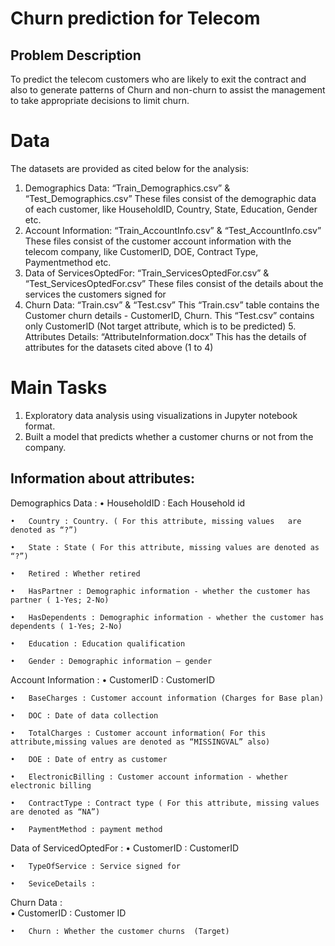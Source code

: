 # Churn prediction for Telecom
## Problem Description
To predict the telecom customers who are likely to exit the contract and also to generate patterns of Churn and non-churn to assist the management to take appropriate decisions to limit churn.

# Data
The datasets are provided as cited below for the analysis:

1. Demographics Data: “Train_Demographics.csv” & “Test_Demographics.csv” These files consist of the demographic data of each customer, like HouseholdID, Country, State, Education, Gender etc.
2. Account Information: “Train_AccountInfo.csv” & “Test_AccountInfo.csv” These files consist of the customer account information with the telecom company, like CustomerID, DOE, Contract Type, Paymentmethod etc.
3. Data of ServicesOptedFor: “Train_ServicesOptedFor.csv” & “Test_ServicesOptedFor.csv” These files consist of the details about the services the customers signed for
4. Churn Data: “Train.csv” & “Test.csv” This “Train.csv” table contains the Customer churn details - CustomerID, Churn. This “Test.csv” contains only CustomerID (Not target attribute, which is to be predicted)
    5. Attributes Details: “AttributeInformation.docx” This has the details of attributes for the datasets cited above (1 to 4)
    
    
# Main Tasks
1.	Exploratory data analysis using visualizations in Jupyter notebook format.
2.	Built a model that predicts whether a customer churns or not from the company.


## Information about attributes:

Demographics Data : 
	•	HouseholdID : Each Household id
	
	• 	Country : Country. ( For this attribute, missing values   are denoted as “?”)
	
	•	State : State ( For this attribute, missing values are denoted as “?”)
	
	•	Retired : Whether retired
	
	•	HasPartner : Demographic information - whether the customer has partner ( 1-Yes; 2-No)
	
	•	HasDependents : Demographic information - whether the customer has dependents ( 1-Yes; 2-No)
	
	•	Education : Education qualification
	
	•	Gender : Demographic information – gender


Account Information :
	•	CustomerID : CustomerID
	
 	• 	BaseCharges : Customer account information (Charges for Base plan)
	
	•	DOC : Date of data collection
	
	•	TotalCharges : Customer account information( For this attribute,missing values are denoted as “MISSINGVAL” also)
	
	•	DOE : Date of entry as customer
	
	•	ElectronicBilling : Customer account information - whether electronic billing
	
	•	ContractType : Contract type ( For this attribute, missing values are denoted as “NA”)
	
	•	PaymentMethod : payment method

Data of ServicedOptedFor : 
	•	CustomerID : CustomerID
	
	•	TypeOfService : Service signed for    
	
	•	SeviceDetails : 


Churn Data : 	
	•	CustomerID : Customer ID
	
	•	Churn : Whether the customer churns  (Target)
